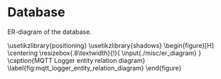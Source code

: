 # Database

ER-diagram of the database.

\usetikzlibrary{positioning}
\usetikzlibrary{shadows}
\begin{figure}[H]
    \centering
    \resizebox{.8\textwidth}{!}{
        \input{./misc/er_diagram}
    }
    \caption{MQTT Logger entity relation diagram}
    \label{fig:mqtt_logger_entity_relation_diagram}
\end{figure}
